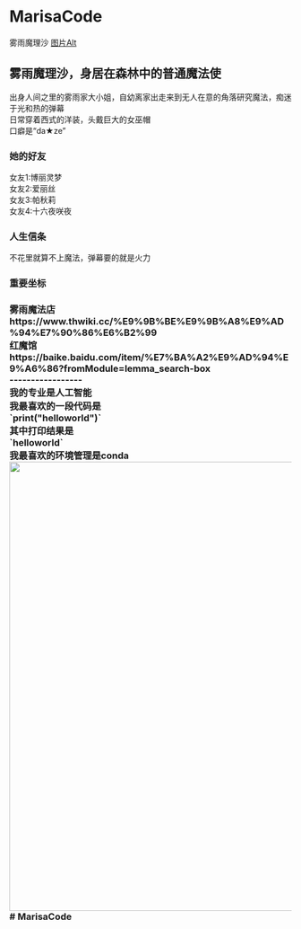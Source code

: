 # MarisaCode
雾雨魔理沙
[图片Alt]( ![image](public/Image_1712412009971.jpg)"可爱金发小女孩")


雾雨魔理沙，身居在森林中的普通魔法使
------------------------------------------------------------------------
出身人间之里的雾雨家大小姐，自幼离家出走来到无人在意的角落研究魔法，痴迷于光和热的弹幕<br/>
日常穿着西式的洋装，头戴巨大的女巫帽<br/>
口癖是“da★ze” <br/>
<h3>她的好友</h3>
女友1:博丽灵梦<br/>
女友2:爱丽丝<br/>
女友3:帕秋莉<br/>
女友4:十六夜咲夜<br/>
<h3>人生信条</h3>
不花里就算不上魔法，弹幕要的就是火力
<h3>重要坐标<h3/>
雾雨魔法店 <br/>https://www.thwiki.cc/%E9%9B%BE%E9%9B%A8%E9%AD%94%E7%90%86%E6%B2%99 <br/>
红魔馆 <br/>https://baike.baidu.com/item/%E7%BA%A2%E9%AD%94%E9%A6%86?fromModule=lemma_search-box <br/>
-----------------<br/>
我的专业是人工智能<br/>
我最喜欢的一段代码是<br/>
`print("helloworld")`<br/>
其中打印结果是<br/>
`helloworld`<br/>
我最喜欢的环境管理是conda<br/>
<img src="C:\Users\雾雨魔理沙的扫帚\Desktop\QQ_1741657304121.png" width="800"/># MarisaCode
